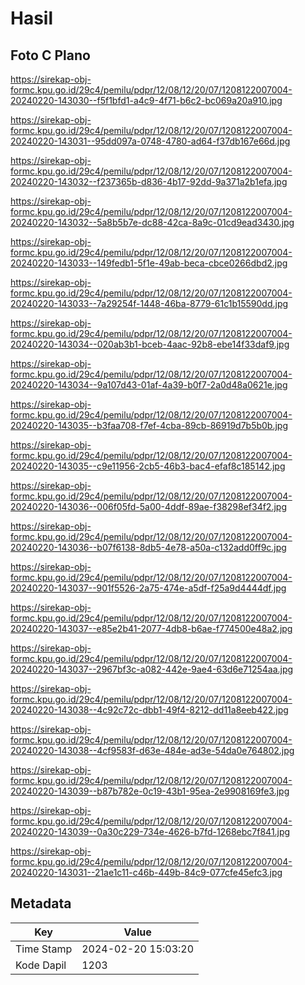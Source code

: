 # Hasil

## Foto C Plano

https://sirekap-obj-formc.kpu.go.id/29c4/pemilu/pdpr/12/08/12/20/07/1208122007004-20240220-143030--f5f1bfd1-a4c9-4f71-b6c2-bc069a20a910.jpg

https://sirekap-obj-formc.kpu.go.id/29c4/pemilu/pdpr/12/08/12/20/07/1208122007004-20240220-143031--95dd097a-0748-4780-ad64-f37db167e66d.jpg

https://sirekap-obj-formc.kpu.go.id/29c4/pemilu/pdpr/12/08/12/20/07/1208122007004-20240220-143032--f237365b-d836-4b17-92dd-9a371a2b1efa.jpg

https://sirekap-obj-formc.kpu.go.id/29c4/pemilu/pdpr/12/08/12/20/07/1208122007004-20240220-143032--5a8b5b7e-dc88-42ca-8a9c-01cd9ead3430.jpg

https://sirekap-obj-formc.kpu.go.id/29c4/pemilu/pdpr/12/08/12/20/07/1208122007004-20240220-143033--149fedb1-5f1e-49ab-beca-cbce0266dbd2.jpg

https://sirekap-obj-formc.kpu.go.id/29c4/pemilu/pdpr/12/08/12/20/07/1208122007004-20240220-143033--7a29254f-1448-46ba-8779-61c1b15590dd.jpg

https://sirekap-obj-formc.kpu.go.id/29c4/pemilu/pdpr/12/08/12/20/07/1208122007004-20240220-143034--020ab3b1-bceb-4aac-92b8-ebe14f33daf9.jpg

https://sirekap-obj-formc.kpu.go.id/29c4/pemilu/pdpr/12/08/12/20/07/1208122007004-20240220-143034--9a107d43-01af-4a39-b0f7-2a0d48a0621e.jpg

https://sirekap-obj-formc.kpu.go.id/29c4/pemilu/pdpr/12/08/12/20/07/1208122007004-20240220-143035--b3faa708-f7ef-4cba-89cb-86919d7b5b0b.jpg

https://sirekap-obj-formc.kpu.go.id/29c4/pemilu/pdpr/12/08/12/20/07/1208122007004-20240220-143035--c9e11956-2cb5-46b3-bac4-efaf8c185142.jpg

https://sirekap-obj-formc.kpu.go.id/29c4/pemilu/pdpr/12/08/12/20/07/1208122007004-20240220-143036--006f05fd-5a00-4ddf-89ae-f38298ef34f2.jpg

https://sirekap-obj-formc.kpu.go.id/29c4/pemilu/pdpr/12/08/12/20/07/1208122007004-20240220-143036--b07f6138-8db5-4e78-a50a-c132add0ff9c.jpg

https://sirekap-obj-formc.kpu.go.id/29c4/pemilu/pdpr/12/08/12/20/07/1208122007004-20240220-143037--901f5526-2a75-474e-a5df-f25a9d4444df.jpg

https://sirekap-obj-formc.kpu.go.id/29c4/pemilu/pdpr/12/08/12/20/07/1208122007004-20240220-143037--e85e2b41-2077-4db8-b6ae-f774500e48a2.jpg

https://sirekap-obj-formc.kpu.go.id/29c4/pemilu/pdpr/12/08/12/20/07/1208122007004-20240220-143037--2967bf3c-a082-442e-9ae4-63d6e71254aa.jpg

https://sirekap-obj-formc.kpu.go.id/29c4/pemilu/pdpr/12/08/12/20/07/1208122007004-20240220-143038--4c92c72c-dbb1-49f4-8212-dd11a8eeb422.jpg

https://sirekap-obj-formc.kpu.go.id/29c4/pemilu/pdpr/12/08/12/20/07/1208122007004-20240220-143038--4cf9583f-d63e-484e-ad3e-54da0e764802.jpg

https://sirekap-obj-formc.kpu.go.id/29c4/pemilu/pdpr/12/08/12/20/07/1208122007004-20240220-143039--b87b782e-0c19-43b1-95ea-2e9908169fe3.jpg

https://sirekap-obj-formc.kpu.go.id/29c4/pemilu/pdpr/12/08/12/20/07/1208122007004-20240220-143039--0a30c229-734e-4626-b7fd-1268ebc7f841.jpg

https://sirekap-obj-formc.kpu.go.id/29c4/pemilu/pdpr/12/08/12/20/07/1208122007004-20240220-143031--21ae1c11-c46b-449b-84c9-077cfe45efc3.jpg


## Metadata

| Key        | Value               |
| ---------- | ------------------- |
| Time Stamp | 2024-02-20 15:03:20 |
| Kode Dapil | 1203                |



